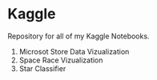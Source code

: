 # Kaggle 
Repository for all of my Kaggle Notebooks.
1. Microsot Store Data Vizualization
2. Space Race Vizualization
3. Star Classifier 
